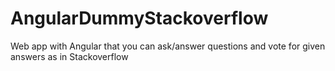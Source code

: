# AngularDummyStackoverflow
Web app with Angular that you can ask/answer questions and vote for given answers as in Stackoverflow
